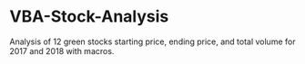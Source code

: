 # VBA-Stock-Analysis
Analysis of 12 green stocks starting price, ending price, and total volume for 2017 and 2018 with macros. 

